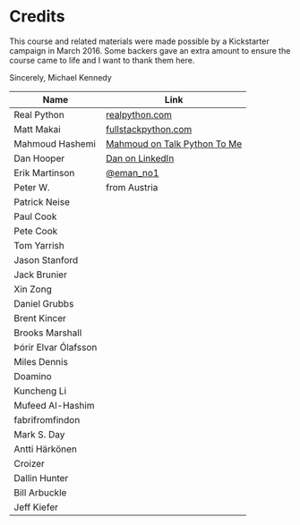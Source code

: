 # Credits

This course and related materials were made possible by a Kickstarter campaign in March 2016. Some backers gave an extra amount to ensure the course came to life and I want to thank them here.

Sincerely, Michael Kennedy

| Name | Link |  
|------|------|
|Real Python|[realpython.com](https://realpython.com)|   
|Matt Makai|[fullstackpython.com](http://fullstackpython.com)|   
|Mahmoud Hashemi|[Mahmoud on Talk Python To Me](https://talkpython.fm/episodes/show/4/enterprise-python-and-large-scale-projects)| 
|Dan Hooper|[Dan on LinkedIn](https://www.linkedin.com/in/hooperdan)| 
|Erik Martinson|[@eman_no1](http://twitter/eman_no1)|   
|Peter W.|from Austria|   
|Patrick Neise|      | 
|Paul Cook|      |   
|Pete Cook|      |   
|Tom Yarrish|      | 
|Jason Stanford|      |   
|Jack Brunier|      | 
|Xin  Zong|      |   
|Daniel Grubbs|      |   
|Brent Kincer|      | 
|Brooks Marshall|      |   
|Þórir Elvar Ólafsson|      |   
|Miles Dennis|      | 
|Doamino|      |   
|Kuncheng Li|      |   
|Mufeed Al-Hashim|      | 
|fabrifromfindon|      |   
|Mark S. Day| |
|Antti Härkönen| |
|Croizer| |
|Dallin Hunter| |
|Bill Arbuckle| |
|Jeff Kiefer| |
